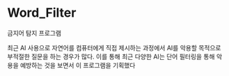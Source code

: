# Word_Filter
금지어 탐지 프로그램

최근 AI 사용으로 자연어를 컴퓨터에게 직접 제시하는 과정에서 AI를 악용할 목적으로 부적절한 질문을 하는 경우가 많다.
이를 통해 최근 다양한 AI는 단어 필터링을 통해 악용을 예방하는 것을 보면서 이 프로그램을 기획했다
